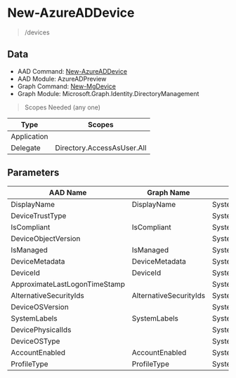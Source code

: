 # New-AzureADDevice

> /devices

## Data

+ AAD Command: [New-AzureADDevice](https://docs.microsoft.com/en-us/powershell/module/AzureADPreview/New-AzureADDevice)
+ AAD Module: AzureADPreview
+ Graph Command: [New-MgDevice](https://docs.microsoft.com/en-us/powershell/module/Microsoft.Graph.Identity.DirectoryManagement/New-MgDevice)
+ Graph Module: Microsoft.Graph.Identity.DirectoryManagement

> Scopes Needed (any one)

|Type|Scopes|
|---|---|
|Application||
|Delegate|Directory.AccessAsUser.All|

## Parameters

|AAD Name|Graph Name|AAD Type|Graph Type|Infos|
|---|---|---|---|---|
|DisplayName|DisplayName|System.String|System.String||
|DeviceTrustType||System.String|||
|IsCompliant|IsCompliant|System.Nullable/System.Boolean|System.Management.Automation.SwitchParameter||
|DeviceObjectVersion||System.Nullable/System.Int32|||
|IsManaged|IsManaged|System.Nullable/System.Boolean|System.Management.Automation.SwitchParameter||
|DeviceMetadata|DeviceMetadata|System.String|System.String||
|DeviceId|DeviceId|System.String|System.String||
|ApproximateLastLogonTimeStamp||System.Nullable/System.DateTime|||
|AlternativeSecurityIds|AlternativeSecurityIds|System.Collections.Generic.List/Microsoft.Open.AzureAD.Model.AlternativeSecurityId|Microsoft.Graph.PowerShell.Models.IMicrosoftGraphAlternativeSecurityId[]||
|DeviceOSVersion||System.String|||
|SystemLabels|SystemLabels|System.Collections.Generic.List/System.String|System.String[]||
|DevicePhysicalIds||System.Collections.Generic.List/System.String|||
|DeviceOSType||System.String|||
|AccountEnabled|AccountEnabled|System.Nullable/System.Boolean|System.Management.Automation.SwitchParameter||
|ProfileType|ProfileType|System.String|System.String||

